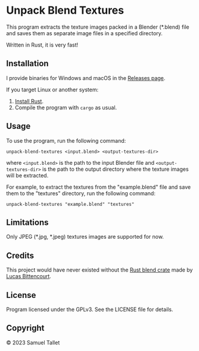 # Unpack Blend Textures

This program extracts the texture images packed in a Blender (*.blend) file and saves them as separate image files in a specified directory.

Written in Rust, it is very fast!

## Installation

I provide binaries for Windows and macOS in the [Releases page](https://github.com/SamuelTallet/unpack-blend-textures/releases).

If you target Linux or another system:
1. [Install Rust](https://www.rust-lang.org/tools/install).
2. Compile the program with `cargo` as usual.

## Usage

To use the program, run the following command:

```shell
unpack-blend-textures <input.blend> <output-textures-dir>
```

where `<input.blend>` is the path to the input Blender file and `<output-textures-dir>` is the path to the output directory where the texture images will be extracted.

For example, to extract the textures from the "example.blend" file and save them to the "textures" directory, run the following command:

```shell
unpack-blend-textures "example.blend" "textures"
```

## Limitations

Only JPEG (*.jpg, *.jpeg) textures images are supported for now.

## Credits

This project would have never existed without the [Rust blend crate](https://crates.io/crates/blend) made by [Lucas Bittencourt](https://github.com/lukebitts).

## License

Program licensed under the GPLv3. See the LICENSE file for details.

## Copyright

© 2023 Samuel Tallet
